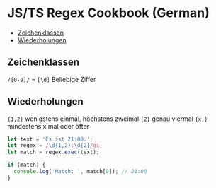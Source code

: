 # JS/TS Regex Cookbook (German)

<!-- @import "[TOC]" {cmd="toc" depthFrom=2 depthTo=6 orderedList=false} -->

<!-- code_chunk_output -->

- [Zeichenklassen](#zeichenklassen)
- [Wiederholungen](#wiederholungen)

<!-- /code_chunk_output -->

## Zeichenklassen

`/[0-9]/` = `[\d]` Beliebige Ziffer

## Wiederholungen

`{1,2}` wenigstens einmal, höchstens zweimal
`{2}` genau viermal
`{x,}` mindestens x mal oder öfter

```javascript
let text = 'Es ist 21:00.';
let regex = /\d{1,2}:\d{2}/gi;
let match = regex.exec(text);

if (match) {
  console.log('Match: ', match[0]); // 21:00
}
```

